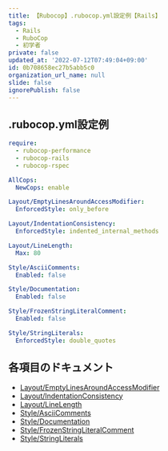 ```yaml
---
title: 【Rubocop】.rubocop.yml設定例【Rails】
tags:
  - Rails
  - RuboCop
  - 初学者
private: false
updated_at: '2022-07-12T07:49:04+09:00'
id: 0b708658ec27b5abb5c0
organization_url_name: null
slide: false
ignorePublish: false
---
```

## .rubocop.yml設定例
```.rubocop.yml
require:
  - rubocop-performance
  - rubocop-rails
  - rubocop-rspec

AllCops:
  NewCops: enable

Layout/EmptyLinesAroundAccessModifier:
  EnforcedStyle: only_before

Layout/IndentationConsistency:
  EnforcedStyle: indented_internal_methods

Layout/LineLength:
  Max: 80

Style/AsciiComments:
  Enabled: false

Style/Documentation:
  Enabled: false

Style/FrozenStringLiteralComment:
  Enabled: false

Style/StringLiterals:
  EnforcedStyle: double_quotes
```

## 各項目のドキュメント
- [Layout/EmptyLinesAroundAccessModifier](https://docs.rubocop.org/rubocop/cops_layout.html#layoutemptylinesaroundaccessmodifier)
- [Layout/IndentationConsistency](https://docs.rubocop.org/rubocop/cops_layout.html#layoutindentationconsistency)
- [Layout/LineLength](https://docs.rubocop.org/rubocop/cops_layout.html#layoutlinelength)
- [Style/AsciiComments](https://docs.rubocop.org/rubocop/cops_style.html#styleasciicomments)
- [Style/Documentation](https://docs.rubocop.org/rubocop/cops_style.html#styledocumentation)
- [Style/FrozenStringLiteralComment](https://docs.rubocop.org/rubocop/cops_style.html#stylefrozenstringliteralcomment)
- [Style/StringLiterals](https://docs.rubocop.org/rubocop/cops_style.html#stylestringliterals)
